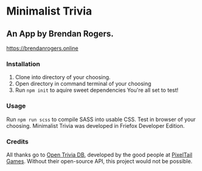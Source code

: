 # Minimalist Trivia
## An App by Brendan Rogers.
https://brendanrogers.online

### Installation
1. Clone into directory of your choosing.
2. Open directory in command terminal of your choosing
3. Run `npm init` to aquire sweet dependencies
You're all set to test!

### Usage
Run `npm run scss` to compile SASS into usable CSS. Test in browser of your choosing. Minimalist Trivia was developed in Friefox Developer Edition.

### Credits
All thanks go to [Open Trivia DB](https://opentdb.com/), developed by the good people at [PixelTail Games](https://www.pixeltailgames.com/). Without their open-source API, this project would not be possible.

